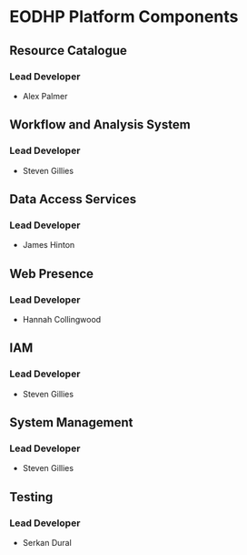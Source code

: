# EODHP Platform Components

## Resource Catalogue

### Lead Developer

- Alex Palmer

## Workflow and Analysis System

### Lead Developer

- Steven Gillies

## Data Access Services

### Lead Developer

- James Hinton

## Web Presence

### Lead Developer

- Hannah Collingwood

## IAM

### Lead Developer

- Steven Gillies

## System Management

### Lead Developer

- Steven Gillies

## Testing

### Lead Developer

- Serkan Dural

